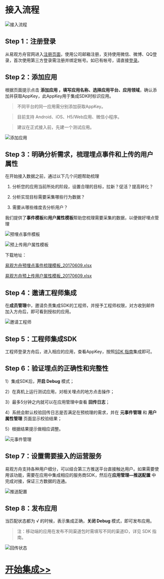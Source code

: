 # 接入流程

![接入流程](https://imguserradar.analysys.cn/files/ark/doc/2.png)

## Step 1：注册登录

从易观方舟官网进入[注册页面](http://ark.analysys.cn/view/sign/signup.html)，使用公司邮箱注册，支持使用微信、微博、QQ登录，首次使用第三方登录需注册并绑定帐号。如已有帐号，请直接[登录](http://ark.analysys.cn/view/sign/login.html)。

## Step 2：添加应用

根据页面提示点击 **添加应用 **，填写**应用名称、选择应用平台、应用领域**，确认添加并获取AppKey，此AppKey用于集成SDK时标识应用。

> 不同平台的同一应用需分别添加获取AppKey。

> 目前支持 Android、iOS、H5/Web应用、微信小程序。

> 建议在正式接入前，先建一个测试应用。


![添加应用](https://imguserradar.analysys.cn/files/ark/doc/3.gif)


## Step 3：明确分析需求，梳理埋点事件和上传的用户属性

在开始接入数据之前，通过以下几个问题帮助梳理

1.  分析您的应用当前所处的阶段，设置合理的目标，拉新？促活？提高转化？

2.  分析实现目标需要采集哪些行为数据？

3.  需要从哪些维度去分析用户？

我们提供了**事件模板**和**用户属性模板**帮助您梳理需要采集的数据，以便做好埋点管理

![预埋点事件模板](https://imguserradar.analysys.cn/files/ark/doc/4.png)

![预上传用户属性模板](https://imguserradar.analysys.cn/files/ark/doc/5.png)

下载地址：

[易观方舟预埋点事件梳理模板_20170609.xlsx](http://imguserradar.analysys.cn/files/ark/template/%E6%98%93%E8%A7%82%E6%96%B9%E8%88%9F%E9%A2%84%E5%9F%8B%E7%82%B9%E4%BA%8B%E4%BB%B6%E6%A2%B3%E7%90%86%E6%A8%A1%E6%9D%BF_20170609.xlsx)

[易观方舟预上传用户属性模板_20170609.xlsx](http://imguserradar.analysys.cn/files/ark/template/%E6%98%93%E8%A7%82%E6%96%B9%E8%88%9F%E9%A2%84%E4%B8%8A%E4%BC%A0%E7%94%A8%E6%88%B7%E5%B1%9E%E6%80%A7%E6%A8%A1%E6%9D%BF_20170609.xlsx)

## Step 4：邀请工程师集成

在**成员管理**中，邀请负责集成SDK的工程师，并授予工程师权限，对方收到邮件加入方舟后，即可看到授权的应用。

![邀请工程师](https://imguserradar.analysys.cn/files/ark/doc/6.gif)


## Step 5：工程师集成SDK

工程师登录方舟后，进入相应的应用，查看AppKey，按照[SDK 指南](http://ark.analysys.cn/docs/manual/sdk.html)集成即可。

## Step 6：验证埋点的正确性和完整性

1）集成SDK后，**开启 Debug** 模式；

2）在真机上运行测试应用，对相关埋点的地方点击操作；

3）最多5分钟之内就可以在应用管理中查看 **回传日志**；

4）系统会默认校验回传日志是否满足在预梳理的需求，并在 **元事件管理** 和
**用户属性管理** 页面显示校验结果；

5）根据结果提示做相应调整。

![元事件管理](https://imguserradar.analysys.cn/files/ark/doc/7.png)

## Step 7：设置需要接入的运营服务

易观方舟支持各种用户细分，可以结合第三方推送平台直接触达用户。如果需要使用该功能，需要在应用中集成相应的服务商SDK，然后在**应用管理—推送配置** 中完成对接，保证三方数据的连通。

![推送配置](https://imguserradar.analysys.cn/files/ark/doc/8.png)

## Step 8：发布应用

当匹配状态都为 √ 的时候，表示集成正确，**关闭 Debug** 模式，即可发布应用。

> 注：移动端的应用在发布不同渠道包时需填写不同的渠道ID，详见 SDK 指南。

![回传状态](https://imguserradar.analysys.cn/files/ark/doc/9.png)

# [开始集成>>](./sdk.html)
